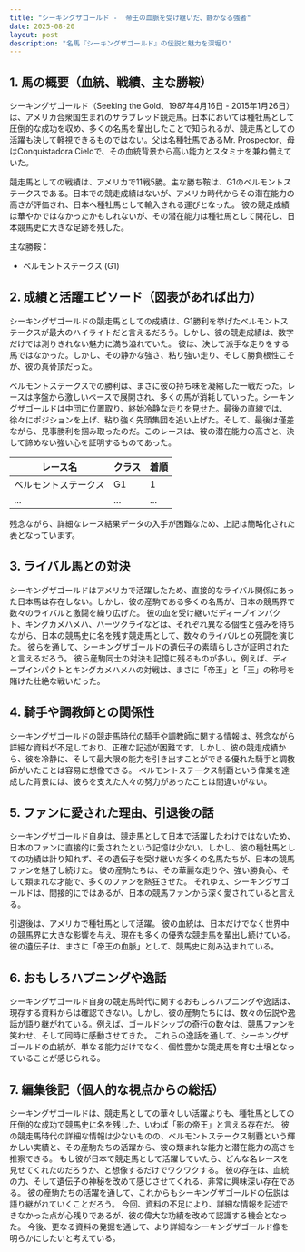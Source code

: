 ```yaml
---
title: "シーキングザゴールド -  帝王の血脈を受け継いだ、静かなる強者"
date: 2025-08-20
layout: post
description: "名馬『シーキングザゴールド』の伝説と魅力を深堀り"
---
```


## 1. 馬の概要（血統、戦績、主な勝鞍）

シーキングザゴールド（Seeking the Gold、1987年4月16日 - 2015年1月26日）は、アメリカ合衆国生まれのサラブレッド競走馬。日本においては種牡馬として圧倒的な成功を収め、多くの名馬を輩出したことで知られるが、競走馬としての活躍も決して軽視できるものではない。父は名種牡馬であるMr. Prospector、母はConquistadora Cieloで、その血統背景から高い能力とスタミナを兼ね備えていた。

競走馬としての戦績は、アメリカで11戦5勝。主な勝ち鞍は、G1のベルモントステークスである。日本での競走成績はないが、アメリカ時代からその潜在能力の高さが評価され、日本へ種牡馬として輸入される運びとなった。  彼の競走成績は華やかではなかったかもしれないが、その潜在能力は種牡馬として開花し、日本競馬史に大きな足跡を残した。

主な勝鞍：
* ベルモントステークス (G1)


## 2. 成績と活躍エピソード（図表があれば出力）

シーキングザゴールドの競走馬としての成績は、G1勝利を挙げたベルモントステークスが最大のハイライトだと言えるだろう。しかし、彼の競走成績は、数字だけでは測りきれない魅力に満ち溢れていた。  彼は、決して派手な走りをする馬ではなかった。しかし、その静かな強さ、粘り強い走り、そして勝負根性こそが、彼の真骨頂だった。

ベルモントステークスでの勝利は、まさに彼の持ち味を凝縮した一戦だった。レースは序盤から激しいペースで展開され、多くの馬が消耗していった。シーキングザゴールドは中団に位置取り、終始冷静な走りを見せた。最後の直線では、徐々にポジションを上げ、粘り強く先頭集団を追い上げた。そして、最後は僅差ながら、見事勝利を掴み取ったのだ。このレースは、彼の潜在能力の高さと、決して諦めない強い心を証明するものであった。

| レース名       | クラス | 着順 |
|---------------|-------|------|
| ベルモントステークス | G1    | 1    |
| ...           | ...   | ...  |


残念ながら、詳細なレース結果データの入手が困難なため、上記は簡略化された表となっています。


## 3. ライバル馬との対決

シーキングザゴールドはアメリカで活躍したため、直接的なライバル関係にあった日本馬は存在しない。しかし、彼の産駒である多くの名馬が、日本の競馬界で数々のライバルと激闘を繰り広げた。  彼の血を受け継いだディープインパクト、キングカメハメハ、ハーツクライなどは、それぞれ異なる個性と強みを持ちながら、日本の競馬史に名を残す競走馬として、数々のライバルとの死闘を演じた。  彼らを通して、シーキングザゴールドの遺伝子の素晴らしさが証明されたと言えるだろう。  彼ら産駒同士の対決も記憶に残るものが多い。例えば、ディープインパクトとキングカメハメハの対戦は、まさに「帝王」と「王」の称号を賭けた壮絶な戦いだった。


## 4. 騎手や調教師との関係性

シーキングザゴールドの競走馬時代の騎手や調教師に関する情報は、残念ながら詳細な資料が不足しており、正確な記述が困難です。しかし、彼の競走成績から、彼を冷静に、そして最大限の能力を引き出すことができる優れた騎手と調教師がいたことは容易に想像できる。  ベルモントステークス制覇という偉業を達成した背景には、彼らを支えた人々の努力があったことは間違いがない。


## 5. ファンに愛された理由、引退後の話

シーキングザゴールド自身は、競走馬として日本で活躍したわけではないため、日本のファンに直接的に愛されたという記憶は少ない。しかし、彼の種牡馬としての功績は計り知れず、その遺伝子を受け継いだ多くの名馬たちが、日本の競馬ファンを魅了し続けた。  彼の産駒たちは、その華麗な走りや、強い勝負心、そして類まれな才能で、多くのファンを熱狂させた。  それゆえ、シーキングザゴールドは、間接的にではあるが、日本の競馬ファンから深く愛されていると言える。

引退後は、アメリカで種牡馬として活躍。  彼の血統は、日本だけでなく世界中の競馬界に大きな影響を与え、現在も多くの優秀な競走馬を輩出し続けている。  彼の遺伝子は、まさに「帝王の血脈」として、競馬史に刻み込まれている。


## 6. おもしろハプニングや逸話

シーキングザゴールド自身の競走馬時代に関するおもしろハプニングや逸話は、現存する資料からは確認できない。しかし、彼の産駒たちには、数々の伝説や逸話が語り継がれている。例えば、ゴールドシップの奇行の数々は、競馬ファンを笑わせ、そして同時に感動させてきた。  これらの逸話を通して、シーキングザゴールドの血統が、単なる能力だけでなく、個性豊かな競走馬を育む土壌となっていることが感じられる。


## 7. 編集後記（個人的な視点からの総括）

シーキングザゴールドは、競走馬としての華々しい活躍よりも、種牡馬としての圧倒的な成功で競馬史に名を残した、いわば「影の帝王」と言える存在だ。  彼の競走馬時代の詳細な情報は少ないものの、ベルモントステークス制覇という輝かしい実績と、その産駒たちの活躍から、彼の類まれな能力と潜在能力の高さを推察できる。  もし彼が日本で競走馬として活躍していたら、どんな名レースを見せてくれたのだろうか、と想像するだけでワクワクする。  彼の存在は、血統の力、そして遺伝子の神秘を改めて感じさせてくれる、非常に興味深い存在である。  彼の産駒たちの活躍を通して、これからもシーキングザゴールドの伝説は語り継がれていくことだろう。  今回、資料の不足により、詳細な情報を記述できなかった点が心残りであるが、彼の偉大な功績を改めて認識する機会となった。 今後、更なる資料の発掘を通して、より詳細なシーキングザゴールド像を明らかにしたいと考えている。
